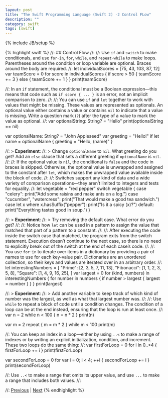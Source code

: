 ```yaml
---
layout: post
title: "The Swift Programming Language (Swift 2) -2 Control FLow"
description: ""
category: swift
tags: [swift]
---
```

{% include JB/setup %}

{% highlight swift %}
//: ## Control Flow
//:
//: Use `if` and `switch` to make conditionals, and use `for`-`in`, `for`, `while`, and `repeat`-`while` to make loops. Parentheses around the condition or loop variable are optional. Braces around the body are required.
//:
let individualScores = [75, 43, 103, 87, 12]
var teamScore = 0
for score in individualScores {
    if score > 50 {
        teamScore += 3
    } else {
        teamScore += 1
    }
}
print(teamScore)

//: In an `if` statement, the conditional must be a Boolean expression—this means that code such as `if score { ... }` is an error, not an implicit comparison to zero.
//:
//: You can use `if` and `let` together to work with values that might be missing. These values are represented as optionals. An optional value either contains a value or contains `nil` to indicate that a value is missing. Write a question mark (`?`) after the type of a value to mark the value as optional.
//:
var optionalString: String? = "Hello"
print(optionalString == nil)

var optionalName: String? = "John Appleseed"
var greeting = "Hello!"
if let name = optionalName {
    greeting = "Hello, \(name)"
}

//: > **Experiment**:
//: > Change `optionalName` to `nil`. What greeting do you get? Add an `else` clause that sets a different greeting if `optionalName` is `nil`.
//:
//: If the optional value is `nil`, the conditional is `false` and the code in braces is skipped. Otherwise, the optional value is unwrapped and assigned to the constant after `let`, which makes the unwrapped value available inside the block of code.
//:
//: Switches support any kind of data and a wide variety of comparison operations—they aren’t limited to integers and tests for equality.
//:
let vegetable = "red pepper"
switch vegetable {
    case "celery":
        print("Add some raisins and make ants on a log.")
    case "cucumber", "watercress":
        print("That would make a good tea sandwich.")
    case let x where x.hasSuffix("pepper"):
        print("Is it a spicy \(x)?")
    default:
        print("Everything tastes good in soup.")
}

//: > **Experiment**:
//: > Try removing the default case. What error do you get?
//:
//: Notice how `let` can be used in a pattern to assign the value that matched that part of a pattern to a constant.
//:
//: After executing the code inside the switch case that matched, the program exits from the switch statement. Execution doesn’t continue to the next case, so there is no need to explicitly break out of the switch at the end of each case’s code.
//:
//: You use `for`-`in` to iterate over items in a dictionary by providing a pair of names to use for each key-value pair. Dictionaries are an unordered collection, so their keys and values are iterated over in an arbitrary order.
//:
let interestingNumbers = [
    "Prime": [2, 3, 5, 7, 11, 13],
    "Fibonacci": [1, 1, 2, 3, 5, 8],
    "Square": [1, 4, 9, 16, 25],
]
var largest = 0
for (kind, numbers) in interestingNumbers {
    for number in numbers {
        if number > largest {
            largest = number
        }
    }
}
print(largest)

//: > **Experiment**:
//: > Add another variable to keep track of which kind of number was the largest, as well as what that largest number was.
//:
//: Use `while` to repeat a block of code until a condition changes. The condition of a loop can be at the end instead, ensuring that the loop is run at least once.
//:
var n = 2
while n < 100 {
    n = n * 2
}
print(n)

var m = 2
repeat {
    m = m * 2
} while m < 100
print(m)

//: You can keep an index in a loop—either by using `..<` to make a range of indexes or by writing an explicit initialization, condition, and increment. These two loops do the same thing:
//:
var firstForLoop = 0
for i in 0..<4 {
    firstForLoop += i
}
print(firstForLoop)

var secondForLoop = 0
for var i = 0; i < 4; ++i {
    secondForLoop += i
}
print(secondForLoop)

//: Use `..<` to make a range that omits its upper value, and use `...` to make a range that includes both values.
//:


//: [Previous](@previous) | [Next](@next)
{% endhighlight %}

